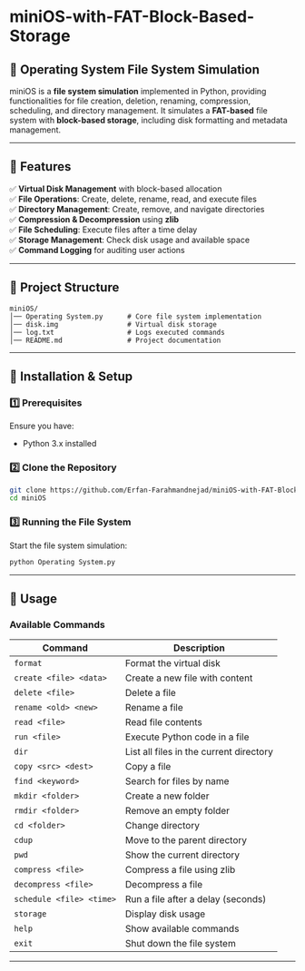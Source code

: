# miniOS-with-FAT-Block-Based-Storage

## 📂 Operating System File System Simulation

miniOS is a **file system simulation** implemented in Python, providing functionalities for file creation, deletion, renaming, compression, scheduling, and directory management. It simulates a **FAT-based** file system with **block-based storage**, including disk formatting and metadata management.

---

## 🚀 Features

✅ **Virtual Disk Management** with block-based allocation\
✅ **File Operations**: Create, delete, rename, read, and execute files\
✅ **Directory Management**: Create, remove, and navigate directories\
✅ **Compression & Decompression** using **zlib**\
✅ **File Scheduling**: Execute files after a time delay\
✅ **Storage Management**: Check disk usage and available space\
✅ **Command Logging** for auditing user actions

---

## 📁 Project Structure

```
miniOS/
│── Operating System.py      # Core file system implementation
│── disk.img                 # Virtual disk storage
│── log.txt                  # Logs executed commands
│── README.md                # Project documentation
```

---

## 🔧 Installation & Setup

### **1️⃣ Prerequisites**

Ensure you have:

- Python 3.x installed

### **2️⃣ Clone the Repository**

```bash
git clone https://github.com/Erfan-Farahmandnejad/miniOS-with-FAT-Block-Based-Storage.git
cd miniOS
```

### **3️⃣ Running the File System**

Start the file system simulation:

```bash
python Operating System.py
```

---

## 📌 Usage

### **Available Commands**

| Command                  | Description                             |
| ------------------------ | --------------------------------------- |
| `format`                 | Format the virtual disk                 |
| `create <file> <data>`   | Create a new file with content          |
| `delete <file>`          | Delete a file                           |
| `rename <old> <new>`     | Rename a file                           |
| `read <file>`            | Read file contents                      |
| `run <file>`             | Execute Python code in a file           |
| `dir`                    | List all files in the current directory |
| `copy <src> <dest>`      | Copy a file                             |
| `find <keyword>`         | Search for files by name                |
| `mkdir <folder>`         | Create a new folder                     |
| `rmdir <folder>`         | Remove an empty folder                  |
| `cd <folder>`            | Change directory                        |
| `cdup`                   | Move to the parent directory            |
| `pwd`                    | Show the current directory              |
| `compress <file>`        | Compress a file using zlib              |
| `decompress <file>`      | Decompress a file                       |
| `schedule <file> <time>` | Run a file after a delay (seconds)      |
| `storage`                | Display disk usage                      |
| `help`                   | Show available commands                 |
| `exit`                   | Shut down the file system               |

---
